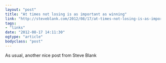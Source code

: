 ```yaml
---
layout: "post"
title: "At times not losing is as important as winning"
link: "http://steveblank.com/2012/08/17/at-times-not-losing-is-as-important-as-winning/"
tags: 
- "links"
date: "2012-08-17 14:11:30"
ogtype: "article"
bodyclass: "post"
---
```


As usual, another nice post from Steve Blank